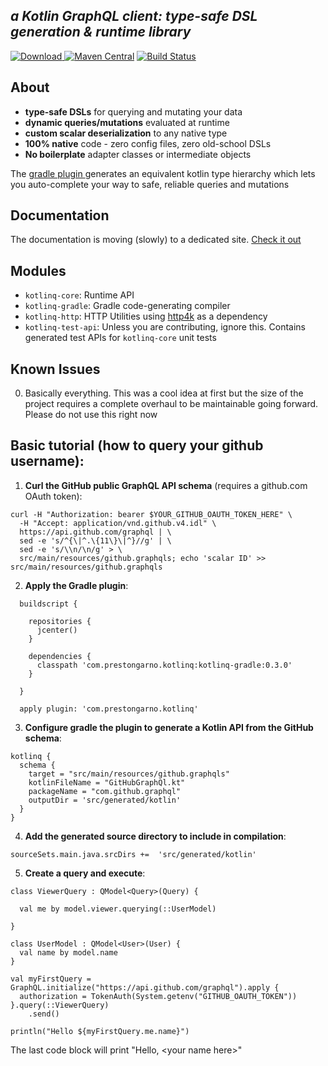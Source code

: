 ***a Kotlin GraphQL client: type-safe DSL generation & runtime library***
-----------------------------

[ ![Download](https://api.bintray.com/packages/prestongarno/kotlinq/kotlinq-gradle/images/download.svg?version=0.3.0) ](https://bintray.com/prestongarno/kotlinq/kotlinq-gradle/0.3.0/link)
[![Maven Central](https://maven-badges.herokuapp.com/maven-central/com.prestongarno.ktq/ktq-client/badge.svg)](https://maven-badges.herokuapp.com/maven-central/com.prestongarno.ktq/ktq-client)
[![Build Status](https://travis-ci.org/prestongarno/kotlinq.svg?branch=master)](https://travis-ci.org/prestongarno/kotlinq)


## About

* **type-safe DSLs** for querying and mutating your data
* **dynamic queries/mutations** evaluated at runtime
* **custom scalar deserialization** to any native type
* **100% native** code - zero config files, zero old-school DSLs
* **No boilerplate** adapter classes or intermediate objects

The [ gradle plugin ](kotlinq-gradle/README.md) generates an equivalent kotlin type hierarchy which 
lets you auto-complete your way to safe, reliable queries and mutations

## Documentation

The documentation is moving (slowly) to a dedicated site. [Check it out](http://kotlinq.org)

## Modules

* `kotlinq-core`: Runtime API
* `kotlinq-gradle`: Gradle code-generating compiler
* `kotlinq-http`: HTTP Utilities using [http4k](http://http4k.org) as a dependency
* `kotlinq-test-api`: Unless you are contributing, ignore this. Contains generated test APIs for `kotlinq-core` unit tests

## Known Issues

0. Basically everything. This was a cool idea at first but the size of the project requires a complete overhaul to be maintainable going forward. Please do not use this right now

## Basic tutorial (how to query your github username):

1.  **Curl the GitHub public GraphQL API schema** (requires a github.com OAuth token):


```
curl -H "Authorization: bearer $YOUR_GITHUB_OAUTH_TOKEN_HERE" \
  -H "Accept: application/vnd.github.v4.idl" \
  https://api.github.com/graphql | \
  sed -e 's/^{\|^.\{11\}\|^}//g' | \
  sed -e 's/\\n/\n/g' > \
  src/main/resources/github.graphqls; echo 'scalar ID' >> src/main/resources/github.graphqls
```


2.  **Apply the Gradle plugin**:


```
  buildscript {

    repositories {
      jcenter()
    }

    dependencies {
      classpath 'com.prestongarno.kotlinq:kotlinq-gradle:0.3.0'
    }

  }

  apply plugin: 'com.prestongarno.kotlinq'

```

3.  **Configure gradle the plugin to generate a Kotlin API from the GitHub schema**:


```
kotlinq {
  schema {
    target = "src/main/resources/github.graphqls"
    kotlinFileName = "GitHubGraphQl.kt"
    packageName = "com.github.graphql"
    outputDir = 'src/generated/kotlin'
  }
}
```

4.  **Add the generated source directory to include in compilation**:

`sourceSets.main.java.srcDirs +=  'src/generated/kotlin'`


5.  **Create a query and execute**:

```
class ViewerQuery : QModel<Query>(Query) {

  val me by model.viewer.querying(::UserModel)

}

class UserModel : QModel<User>(User) {
  val name by model.name
}

val myFirstQuery = GraphQL.initialize("https://api.github.com/graphql").apply {
  authorization = TokenAuth(System.getenv("GITHUB_OAUTH_TOKEN"))
}.query(::ViewerQuery)
    .send()

println("Hello ${myFirstQuery.me.name}")
```


The last code block will print "Hello, \<your name here\>"

